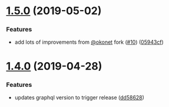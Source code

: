 # [1.5.0](https://github.com/braposo/figma-graphql/compare/v1.4.0...v1.5.0) (2019-05-02)


### Features

* add lots of improvements from [@okonet](https://github.com/okonet) fork ([#10](https://github.com/braposo/figma-graphql/issues/10)) ([05943cf](https://github.com/braposo/figma-graphql/commit/05943cf))

# [1.4.0](https://github.com/braposo/figma-graphql/compare/v1.3.0...v1.4.0) (2019-04-28)

### Features

-   updates graphql version to trigger release ([dd58628](https://github.com/braposo/figma-graphql/commit/dd58628))
